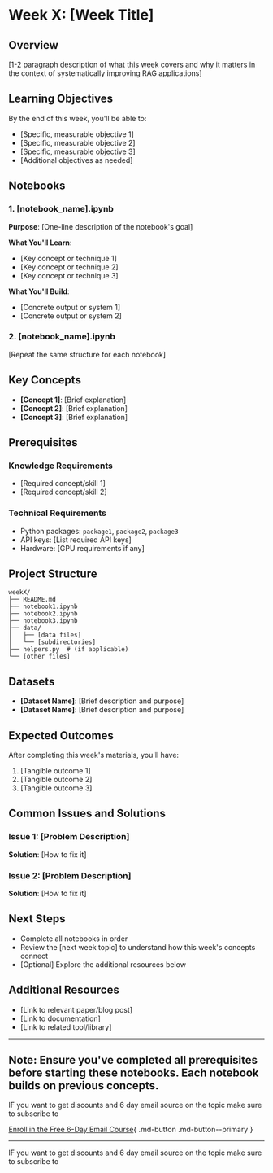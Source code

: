 # Week X: [Week Title]

## Overview

[1-2 paragraph description of what this week covers and why it matters in the context of systematically improving RAG applications]

## Learning Objectives

By the end of this week, you'll be able to:

- [Specific, measurable objective 1]
- [Specific, measurable objective 2]
- [Specific, measurable objective 3]
- [Additional objectives as needed]

## Notebooks

### 1. [notebook_name].ipynb

**Purpose**: [One-line description of the notebook's goal]

**What You'll Learn**:

- [Key concept or technique 1]
- [Key concept or technique 2]
- [Key concept or technique 3]

**What You'll Build**:

- [Concrete output or system 1]
- [Concrete output or system 2]

### 2. [notebook_name].ipynb

[Repeat the same structure for each notebook]

## Key Concepts

- **[Concept 1]**: [Brief explanation]
- **[Concept 2]**: [Brief explanation]
- **[Concept 3]**: [Brief explanation]

## Prerequisites

### Knowledge Requirements

- [Required concept/skill 1]
- [Required concept/skill 2]

### Technical Requirements

- Python packages: `package1`, `package2`, `package3`
- API keys: [List required API keys]
- Hardware: [GPU requirements if any]

## Project Structure

```
weekX/
├── README.md
├── notebook1.ipynb
├── notebook2.ipynb
├── notebook3.ipynb
├── data/
│   ├── [data files]
│   └── [subdirectories]
├── helpers.py  # (if applicable)
└── [other files]
```

## Datasets

- **[Dataset Name]**: [Brief description and purpose]
- **[Dataset Name]**: [Brief description and purpose]

## Expected Outcomes

After completing this week's materials, you'll have:

1. [Tangible outcome 1]
2. [Tangible outcome 2]
3. [Tangible outcome 3]

## Common Issues and Solutions

### Issue 1: [Problem Description]

**Solution**: [How to fix it]

### Issue 2: [Problem Description]

**Solution**: [How to fix it]

## Next Steps

- Complete all notebooks in order
- Review the [next week topic] to understand how this week's concepts connect
- [Optional] Explore the additional resources below

## Additional Resources

- [Link to relevant paper/blog post]
- [Link to documentation]
- [Link to related tool/library]

---

## **Note**: Ensure you've completed all prerequisites before starting these notebooks. Each notebook builds on previous concepts.

IF you want to get discounts and 6 day email source on the topic make sure to subscribe to

[Enroll in the Free 6-Day Email Course](https://improvingrag.com/){ .md-button .md-button--primary }

---

IF you want to get discounts and 6 day email source on the topic make sure to subscribe to

<script async data-uid="010fd9b52b" src="https://fivesixseven.kit.com/010fd9b52b/index.js"></script>

